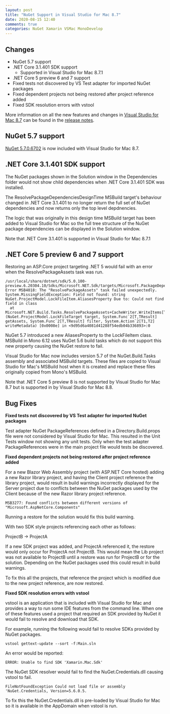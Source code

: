 ```yaml
---
layout: post
title: "NuGet Support in Visual Studio for Mac 8.7"
date: 2020-08-15 12:40
comments: true
categories: NuGet Xamarin VSMac MonoDevelop
---
```


## Changes

   * NuGet 5.7 support
   * .NET Core 3.1.401 SDK support
     * Supported in Visual Studio for Mac 8.7.1
   * .NET Core 5 preview 6 and 7 support
   * Fixed tests not discovered by VS Test adapter for imported NuGet packages
   * Fixed dependent projects not being restored after project reference added
   * Fixed SDK resolution errors with vstool
 
More information on all the new features and changes in [Visual Studio for Mac 8.7](https://www.visualstudio.com/vs/visual-studio-mac/)
can be found in the [release notes](https://docs.microsoft.com/en-us/visualstudio/releasenotes/vs2019-mac-relnotes).

## NuGet 5.7 support
    
[NuGet 5.7.0.6702](https://github.com/NuGet/docs.microsoft.com-nuget/blob/db494772479ae44c2c00d10c9b01b0136bcee892/docs/release-notes/NuGet-5.7.md) is now
included with Visual Studio for Mac 8.7.

## .NET Core 3.1.401 SDK support

The NuGet packages shown in the Solution window in the Dependencies folder
would not show child dependencies when .NET Core 3.1.401 SDK
was installed.

The ResolvePackageDependenciesDesignTime MSBuild target's behaviour changed
in .NET Core 3.1.401 to no longer return the full set
of NuGet dependencies and now returns only the top level depdnencies.

The logic that was originally in this design time MSBuild target has been
added to Visual Studio for Mac so the full tree structure of the NuGet
package dependencies can be displayed in the Solution window.

Note that .NET Core 3.1.401 is supported in Visual Studio for Mac 8.7.1

## .NET Core 5 preview 6 and 7 support

Restoring an ASP.Core project targeting .NET 5 would fail with an error
when the ResolvePackageAssets task was run.

```
/usr/local/share/dotnet/sdk/5.0.100-preview.6.20304.10/Sdks/Microsoft.NET.Sdk/targets/Microsoft.PackageDependencyResolution.targets(5,5):
Error MSB4018: The "ResolvePackageAssets" task failed unexpectedly.
System.MissingFieldException: Field not found: string NuGet.ProjectModel.LockFileItem.AliasesProperty Due to: Could not find field in class
  at Microsoft.NET.Build.Tasks.ResolvePackageAssets+CacheWriter.WriteItems[T] (NuGet.ProjectModel.LockFileTarget target, System.Func`2[T,TResult] getAssets, System.Func`2[T,TResult] filter, System.Action`2[T1,T2] writeMetadata) [0x0008e] in <9d95d6a4081d41288f54edb04b336893>:0 
```

NuGet 5.7 introduced a new AliasesProperty to the LockFileItem class. MSBuild in Mono 6.12 uses NuGet 5.6 build tasks which
do not support this new property causing the NuGet restore to fail.

Visual Studio for Mac now includes version 5.7 of the NuGet.Build.Tasks assembly and associated
MSBuild targets. These files are copied to Visual Studio for Mac's MSBuild host
when it is created and replace these files originally copied from Mono's MSBuild.

Note that .NET Core 5 preview 8 is not supported by Visual Studio for Mac 8.7 but is supported in by
Visual Studio for Mac 8.8.

## Bug Fixes

**Fixed tests not discovered by VS Test adapter for imported NuGet packages**

Test adapter NuGet PackageReferences defined in a Directory.Build.props
file were not considered by Visual Studio for Mac.
This resulted in the Unit Tests window not showing any unit tests.
Only when the test adapter PackageReferences were in the main project file
would tests be discovered.

**Fixed dependent projects not being restored after project reference added**

For a new Blazor Web Assembly project (with ASP.NET Core hosted)
adding a new Razor library project, and having the Client project
reference the library project, would result in build warnings
incorrectly displayed for the
Server project due to conflicts between the NuGet packages used by
the Client because of the new Razor library project reference.

    MSB3277: Found conflicts between different versions of "Microsoft.AspNetCore.Components" 

Running a restore for the solution would fix this build warning.

With two SDK style projects referencing each other as follows:

ProjectB -> ProjectA

If a new SDK project was added, and ProjectA referenced it, the
restore would only occur for ProjectA not ProjectB. This would mean
the Lib project was not available to ProjectB until a restore was
run for ProjectB or for the solution. Depending on the NuGet packages used
this could result in build warnings.

To fix this all the projects, that reference the project which is modified
due to the new project reference, are now restored.

**Fixed SDK resolution errors with vstool**

vstool is an application that is included with Visual Studio for Mac and provides
a way to run some IDE features from the command line. When one of these features
used a project that required an SDK provided by NuGet it would fail to resolve and download that SDK.

For example, running the following would fail to resolve SDKs provided by NuGet packages. 

    vstool gettext-update --sort -f:Main.sln

An error would be reported:

    ERROR: Unable to find SDK 'Xamarin.Mac.Sdk'

The NuGet SDK resolver would fail to find the NuGet.Credentials.dll
causing vstool to fail.

    FileNotFoundException Could not load file or assembly 'NuGet.Credentials, Version=5.6.0.5.

To fix this the NuGet.Credentials.dll is pre-loaded by Visual Studio for Mac so it is
available in the AppDomain when vstool is run.
